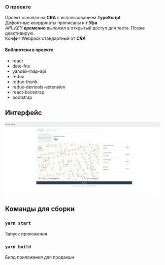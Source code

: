 ### О проекте
Проект основан на **CRA** с использованием **TypeScript**  
Дефолтные координаты прописаны к **г.Уфа**  
*API_KEY* ***временно*** выложил в открытый доступ для теста. Позже деактивирую.  
Конфиг Webpack стандартный от ***CRA***  
#### Библиотеки в проекте
- react
- date-fns
- yandex-map-api
- redux
- redux-thunk
- redux-devtools-extension
- react-bootstrap
- bootstrap

## Интерфейс
![](test_screens/main_menu.png)

## Команды для сборки
### `yarn start`

Запуск приложения

### `yarn build`

Билд приложения для продакшн

